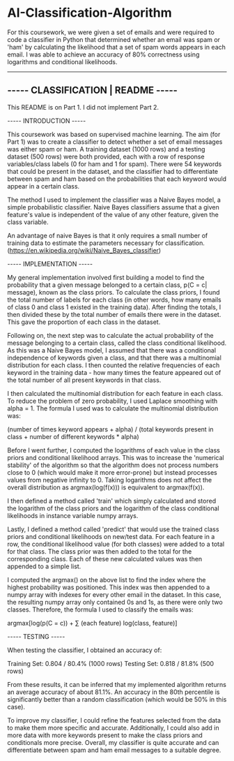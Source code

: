 # AI-Classification-Algorithm
For this coursework, we were given a set of emails and were required to code a classifier in Python that determined whether an email was spam or 'ham' by calculating the likelihood that a set of spam words appears in each email. I was able to achieve an accuracy of 80% correctness using logarithms and conditional likelihoods. 


-----------------------------------
----- CLASSIFICATION | README -----
----------------------------------- 

This README is on Part 1. I did not implement Part 2.

----- INTRODUCTION -----

This coursework was based on supervised machine learning. The aim (for Part 1) was to create a classifier to detect whether a set of email messages was either spam or ham. A training dataset (1000 rows) and a testing dataset (500 rows) were both provided, each with a row of response variables/class labels (0 for ham and 1 for spam). There were 54 keywords that could be present in the dataset, and the classifier had to differentiate between spam and ham based on the probabilities that each keyword would appear in a certain class.

The method I used to implement the classifier was a Naive Bayes model, a simple probabilistic classifier. Naive Bayes classifiers assume that a given feature's value is independent of the value of any other feature, given the class variable.

An advantage of naive Bayes is that it only requires a small number of training data to estimate the parameters necessary for classification. (https://en.wikipedia.org/wiki/Naive_Bayes_classifier)


----- IMPLEMENTATION -----

My general implementation involved first building a model to find the probability that a given message belonged to a certain class, p(C = c| message), known as the class priors. To calculate the class priors, I found the total number of labels for each class (in other words, how many emails of class 0 and class 1 existed in the training data). After finding the totals, I then divided these by the total number of emails there were in the dataset. This gave the proportion of each class in the dataset.

Following on, the next step was to calculate the actual probability of the message belonging to a certain class, called the class conditional likelihood. As this was a Naive Bayes model, I assumed that there was a conditional independence of keywords given a class, and that there was a multinomial distribution for each class. I then counted the relative frequencies of each keyword in the training data - how many times the feature appeared out of the total number of all present keywords in that class.

I then calculated the multinomial distribution for each feature in each class. To reduce the problem of zero probability, I used Laplace smoothing with alpha = 1. The formula I used was to calculate the multinomial distribution was:

(number of times keyword appears + alpha) / (total keywords present in class + number of different keywords * alpha)

Before I went further, I computed the logarithms of each value in the class priors and conditional likelihood arrays. This was to increase the 'numerical stability' of the algorithm so that the algorithm does not process numbers close to 0 (which would make it more error-prone) but instead processes values from negative infinity to 0. Taking logarithms does not affect the overall distribution as argmax(log(f(x))) is equivalent to argmax(f(x)).

I then defined a method called 'train' which simply calculated and stored the logarithm of the class priors and the logarithm of the class conditional likelihoods in instance variable numpy arrays.

Lastly, I defined a method called 'predict' that would use the trained class priors and conditional likelihoods on new/test data. For each feature in a row, the conditional likelihood value (for both classes) were added to a total for that class. The class prior was then added to the total for the corresponding class. Each of these new calculated values was then appended to a simple list.

I computed the argmax() on the above list to find the index where the highest probability was positioned. This index was then appended to a numpy array with indexes for every other email in the dataset. In this case, the resulting numpy array only contained 0s and 1s, as there were only two classes. Therefore, the formula I used to classify the emails was:

argmax[log(p(C = c)) + ∑ (each feature) log(class, feature)]


----- TESTING -----

When testing the classifier, I obtained an accuracy of:

Training Set: 0.804 / 80.4% (1000 rows)
Testing Set: 0.818 / 81.8% (500 rows)

From these results, it can be inferred that my implemented algorithm returns an average accuracy of about 81.1%. An accuracy in the 80th percentile is significantly better than a random classification (which would be 50% in this case).

To improve my classifier, I could refine the features selected from the data to make them more specific and accurate. Additionally, I could also add in more data with more keywords present to make the class priors and conditionals more precise. Overall, my classifier is quite accurate and can differentiate between spam and ham email messages to a suitable degree.


